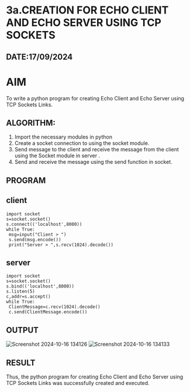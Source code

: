 # 3a.CREATION FOR ECHO CLIENT AND ECHO SERVER USING TCP SOCKETS
## DATE:17/09/2024
# AIM
To write a python program for creating Echo Client and Echo Server using TCP
Sockets Links.
## ALGORITHM:
1. Import the necessary modules in python
2. Create a socket connection to using the socket module.
3. Send message to the client and receive the message from the client using the Socket module in
 server .
4. Send and receive the message using the send function in socket.
## PROGRAM
## client
```
import socket
s=socket.socket()
s.connect(('localhost',8000))
while True:
 msg=input("Client > ")
 s.send(msg.encode())
 print("Server > ",s.recv(1024).decode())
```
## server
```
import socket
s=socket.socket()
s.bind(('localhost',8000))
s.listen(5)
c,addr=s.accept()
while True:
 ClientMessage=c.recv(1024).decode()
 c.send(ClientMessage.encode())
```
## OUTPUT
![Screenshot 2024-10-16 134126](https://github.com/user-attachments/assets/026d68bf-dc19-4b36-91f8-b92e1b67b549)
![Screenshot 2024-10-16 134133](https://github.com/user-attachments/assets/d05de779-61a3-4800-9bb6-8f2816b9d8eb)

## RESULT
Thus, the python program for creating Echo Client and Echo Server using TCP Sockets Links 
was successfully created and executed.
